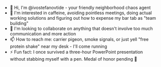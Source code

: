 - 👋 Hi, I'm @ivostefanovtide - your friendly neighborhood chaos agent
- 👀 I'm interested in caffeine, avoiding pointless meetings, doing actual working solutions and figuring out how to expense my bar tab as "team building"
- 💞️ I'm looking to collaborate on anything that doesn't involve too much communication and more action
- 📫 How to reach me: carrier pigeon, smoke signals, or just yell "free protein shake" near my desk - I'll come running
- ⚡ Fun fact: I once survived a three-hour PowerPoint presentation without stabbing myself with a pen. Medal of honor pending 🥇
